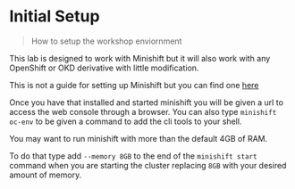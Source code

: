 # Initial Setup
> How to setup the workshop enviornment

This lab is designed to work with Minishift but it will also work with any OpenShift or OKD derivative with little modification.

This is not a guide for setting up Minishift but you can find one [here](https://docs.okd.io/latest/minishift/getting-started/installing.html)

Once you have that installed and started minishift you will be given a url to access the web console through a browser. You can also type `minishift oc-env` to be given a command to add the cli tools to your shell.

You may want to run minishift with more than the default 4GB of RAM.

To do that type add `--memory 8GB` to the end of the `minishift start` command when you are starting the cluster replacing `8GB` with your desired amount of memory.